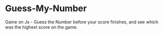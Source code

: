 # Guess-My-Number
Game on Js - Guess the Number  before your score finishes, and see which was the highest score on the game.
